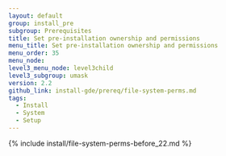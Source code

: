 ```yaml
---
layout: default
group: install_pre
subgroup: Prerequisites
title: Set pre-installation ownership and permissions
menu_title: Set pre-installation ownership and permissions
menu_order: 35
menu_node:
level3_menu_node: level3child
level3_subgroup: umask
version: 2.2
github_link: install-gde/prereq/file-system-perms.md
tags:
  - Install
  - System
  - Setup
---
```


{% include install/file-system-perms-before_22.md %}
